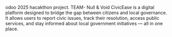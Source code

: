 odoo 2025 hacakthon project. 
TEAM- Null & Void
CivicEase is a digital platform designed to bridge the gap between citizens and local governance. It allows users to report civic issues, track their resolution, access public services, 
and stay informed about local government initiatives — all in one place.

